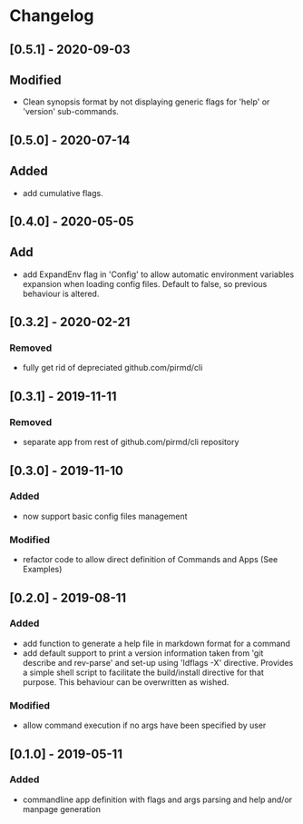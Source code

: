# Changelog

## [0.5.1] - 2020-09-03
## Modified
- Clean synopsis format by not displaying generic flags for 'help' or 'version'
  sub-commands.

## [0.5.0] - 2020-07-14
## Added
- add cumulative flags.

## [0.4.0] - 2020-05-05
## Add
- add ExpandEnv flag in 'Config' to allow automatic environment variables
  expansion when loading config files. Default to false, so previous behaviour
  is altered.

## [0.3.2] - 2020-02-21
### Removed
- fully get rid of depreciated github.com/pirmd/cli

## [0.3.1] - 2019-11-11
### Removed
- separate app from rest of github.com/pirmd/cli repository

## [0.3.0] - 2019-11-10
### Added
- now support basic config files management
### Modified
- refactor code to allow direct definition of Commands and Apps (See Examples)

## [0.2.0] - 2019-08-11
### Added
- add function to generate a help file in markdown format for a command 
- add default support to print a version information taken from 'git
  describe and rev-parse' and set-up using 'ldflags -X' directive. Provides a
  simple shell script to facilitate the build/install directive for that purpose.
  This behaviour can be overwritten as wished.
### Modified
- allow command execution if no args have been specified by user

## [0.1.0] - 2019-05-11
### Added
- commandline app definition with flags and args parsing and help and/or
  manpage generation
